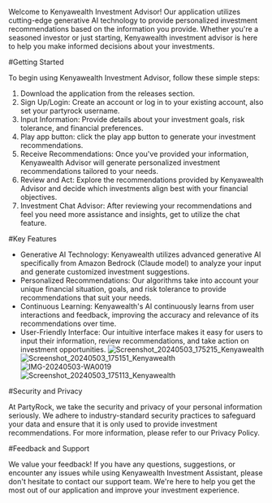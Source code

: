 Welcome to Kenyawealth Investment Advisor! Our application utilizes cutting-edge generative AI technology to provide personalized investment recommendations based on the information you provide. Whether you're a seasoned investor or just starting, Kenyawealth investment advisor is here to help you make informed decisions about your investments.

#Getting Started

To begin using Kenyawealth Investment Advisor, follow these simple steps:

1. Download the application from the releases section.
2. Sign Up/Login: Create an account or log in to your existing account, also set your partyrock username.
3. Input Information: Provide details about your investment goals,    risk tolerance, and financial preferences.
4. Play app button: click the play app button to generate your investment recommendations.
5. Receive Recommendations: Once you've provided your information, Kenyawealth Advisor will generate personalized investment recommendations tailored to your needs.
6. Review and Act: Explore the recommendations provided by Kenyawealth Advisor and decide which investments align best with your financial objectives.
7. Investment Chat Advisor: After reviewing your recommendations and feel you need more assistance and insights, get to utilize the chat feature.

#Key Features

- Generative AI Technology: Kenyawealth utilizes advanced generative AI specifically from Amazon Bedrock (Claude model) to analyze your input and generate customized investment suggestions.
- Personalized Recommendations: Our algorithms take into account your unique financial situation, goals, and risk tolerance to provide recommendations that suit your needs.
- Continuous Learning: Kenyawealth's AI continuously learns from user interactions and feedback, improving the accuracy and relevance of its recommendations over time.
- User-Friendly Interface: Our intuitive interface makes it easy for users to input their information, review recommendations, and take action on investment opportunities.
![Screenshot_20240503_175215_Kenyawealth](https://github.com/Franktheu/Kenyawealth/assets/92539525/798bfdf3-985b-462f-a463-9dbe2607498f)
![Screenshot_20240503_175151_Kenyawealth](https://github.com/Franktheu/Kenyawealth/assets/92539525/ededd866-372a-4d27-96d4-0d41e1f20332)
![IMG-20240503-WA0019](https://github.com/Franktheu/Kenyawealth/assets/92539525/c4d9437d-a79f-4a2c-9aad-b120f27ce28b)
![Screenshot_20240503_175113_Kenyawealth](https://github.com/Franktheu/Kenyawealth/assets/92539525/38604598-f5db-48b9-ac18-6868488c9761)


#Security and Privacy

At PartyRock, we take the security and privacy of your personal information seriously. We adhere to industry-standard security practices to safeguard your data and ensure that it is only used to provide investment recommendations. For more information, please refer to our Privacy Policy.

#Feedback and Support

We value your feedback! If you have any questions, suggestions, or encounter any issues while using Kenyawealth Investment Assistant, please don't hesitate to contact our support team. We're here to help you get the most out of our application and improve your investment experience.
